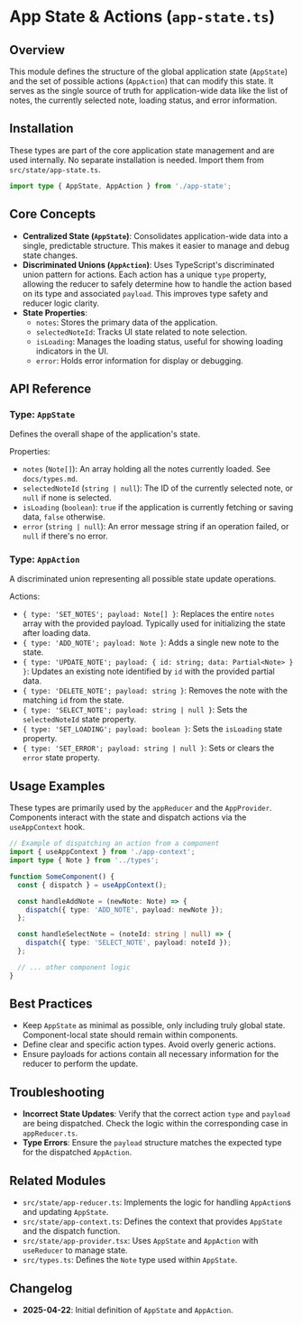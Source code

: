 # App State & Actions (`app-state.ts`)

## Overview

This module defines the structure of the global application state (`AppState`) and the set of possible actions (`AppAction`) that can modify this state. It serves as the single source of truth for application-wide data like the list of notes, the currently selected note, loading status, and error information.

## Installation

These types are part of the core application state management and are used internally. No separate installation is needed. Import them from `src/state/app-state.ts`.

```typescript
import type { AppState, AppAction } from './app-state';
```

## Core Concepts

-   **Centralized State (`AppState`)**: Consolidates application-wide data into a single, predictable structure. This makes it easier to manage and debug state changes.
-   **Discriminated Unions (`AppAction`)**: Uses TypeScript's discriminated union pattern for actions. Each action has a unique `type` property, allowing the reducer to safely determine how to handle the action based on its type and associated `payload`. This improves type safety and reducer logic clarity.
-   **State Properties**:
    -   `notes`: Stores the primary data of the application.
    -   `selectedNoteId`: Tracks UI state related to note selection.
    -   `isLoading`: Manages the loading status, useful for showing loading indicators in the UI.
    -   `error`: Holds error information for display or debugging.

## API Reference

### Type: `AppState`

Defines the overall shape of the application's state.

Properties:

-   `notes` (`Note[]`): An array holding all the notes currently loaded. See `docs/types.md`.
-   `selectedNoteId` (`string | null`): The ID of the currently selected note, or `null` if none is selected.
-   `isLoading` (`boolean`): `true` if the application is currently fetching or saving data, `false` otherwise.
-   `error` (`string | null`): An error message string if an operation failed, or `null` if there's no error.

### Type: `AppAction`

A discriminated union representing all possible state update operations.

Actions:

-   `{ type: 'SET_NOTES'; payload: Note[] }`: Replaces the entire `notes` array with the provided payload. Typically used for initializing the state after loading data.
-   `{ type: 'ADD_NOTE'; payload: Note }`: Adds a single new note to the state.
-   `{ type: 'UPDATE_NOTE'; payload: { id: string; data: Partial<Note> } }`: Updates an existing note identified by `id` with the provided partial data.
-   `{ type: 'DELETE_NOTE'; payload: string }`: Removes the note with the matching `id` from the state.
-   `{ type: 'SELECT_NOTE'; payload: string | null }`: Sets the `selectedNoteId` state property.
-   `{ type: 'SET_LOADING'; payload: boolean }`: Sets the `isLoading` state property.
-   `{ type: 'SET_ERROR'; payload: string | null }`: Sets or clears the `error` state property.

## Usage Examples

These types are primarily used by the `appReducer` and the `AppProvider`. Components interact with the state and dispatch actions via the `useAppContext` hook.

```typescript
// Example of dispatching an action from a component
import { useAppContext } from './app-context';
import type { Note } from '../types';

function SomeComponent() {
  const { dispatch } = useAppContext();

  const handleAddNote = (newNote: Note) => {
    dispatch({ type: 'ADD_NOTE', payload: newNote });
  };

  const handleSelectNote = (noteId: string | null) => {
    dispatch({ type: 'SELECT_NOTE', payload: noteId });
  };

  // ... other component logic
}
```

## Best Practices

-   Keep `AppState` as minimal as possible, only including truly global state. Component-local state should remain within components.
-   Define clear and specific action types. Avoid overly generic actions.
-   Ensure payloads for actions contain all necessary information for the reducer to perform the update.

## Troubleshooting

-   **Incorrect State Updates**: Verify that the correct action `type` and `payload` are being dispatched. Check the logic within the corresponding case in `appReducer.ts`.
-   **Type Errors**: Ensure the `payload` structure matches the expected type for the dispatched `AppAction`.

## Related Modules

-   `src/state/app-reducer.ts`: Implements the logic for handling `AppAction`s and updating `AppState`.
-   `src/state/app-context.ts`: Defines the context that provides `AppState` and the dispatch function.
-   `src/state/app-provider.tsx`: Uses `AppState` and `AppAction` with `useReducer` to manage state.
-   `src/types.ts`: Defines the `Note` type used within `AppState`.

## Changelog

-   **2025-04-22**: Initial definition of `AppState` and `AppAction`.